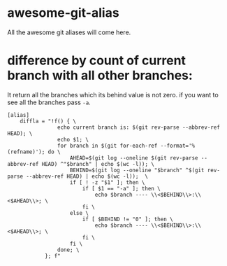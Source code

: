 # awesome-git-alias
All the awesome git aliases will come here.

# difference by count of current branch with all other branches:
It return all the branches which its behind value is not zero. if you want to see all the branches pass `-a`.

    [alias]
        diffla = "!f() { \
                    echo current branch is: $(git rev-parse --abbrev-ref HEAD); \
					echo $1; \
                    for branch in $(git for-each-ref --format='%(refname)'); do \
                        AHEAD=$(git log --oneline $(git rev-parse --abbrev-ref HEAD) ^"$branch" | echo $(wc -l)); \
                        BEHIND=$(git log --oneline "$branch" ^$(git rev-parse --abbrev-ref HEAD) | echo $(wc -l));  \
						if [ ! -z "$1" ]; then \
							if [ $1 == "-a" ]; then \
								echo $branch ---- \\<$BEHIND\\>:\\<$AHEAD\\>; \
							fi \
                        else \
                            if [ $BEHIND != "0" ]; then \
                                echo $branch ---- \\<$BEHIND\\>:\\<$AHEAD\\>; \
                            fi \
                        fi \
                    done; \
                }; f"

